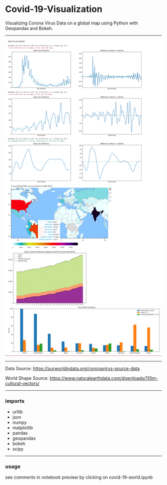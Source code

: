 # Covid-19-Visualization
Visualizing Corona Virus Data on a global map using Python with Geopandas and Bokeh.

---

![example](preview.png)

---

Data Source: https://ourworldindata.org/coronavirus-source-data

World Shape Source: https://www.naturalearthdata.com/downloads/110m-cultural-vectors/

---

### imports
- urllib
- json
- numpy
- matplotlib
- pandas
- geopandas
- bokeh
- scipy

---

### usage

see comments in notebook
preview by clicking on covid-19-world.ipynb

